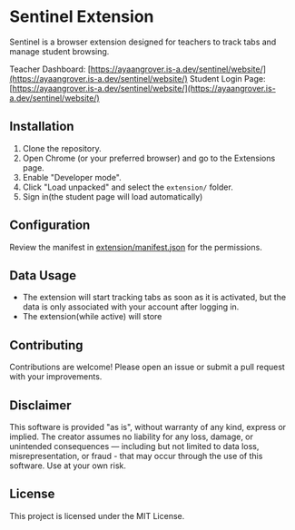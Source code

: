 # Sentinel Extension

Sentinel is a browser extension designed for teachers to track tabs and manage student browsing.

Teacher Dashboard: [https://ayaangrover.is-a.dev/sentinel/website/](https://ayaangrover.is-a.dev/sentinel/website/)
Student Login Page: [https://ayaangrover.is-a.dev/sentinel/website/](https://ayaangrover.is-a.dev/sentinel/website/)

## Installation

1. Clone the repository.
2. Open Chrome (or your preferred browser) and go to the Extensions page.
3. Enable "Developer mode".
4. Click "Load unpacked" and select the `extension/` folder.
5. Sign in(the student page will load automatically)

## Configuration

Review the manifest in [extension/manifest.json](extension/manifest.json) for the permissions.

## Data Usage

- The extension will start tracking tabs as soon as it is activated, but the data is only associated with your account after logging in.
- The extension(while active) will store 

## Contributing

Contributions are welcome! Please open an issue or submit a pull request with your improvements.


## Disclaimer

This software is provided "as is", without warranty of any kind, express or implied. The creator assumes no liability for any loss, damage, or unintended consequences — including but not limited to data loss, misrepresentation, or fraud - that may occur through the use of this software. Use at your own risk.

## License

This project is licensed under the MIT License.

